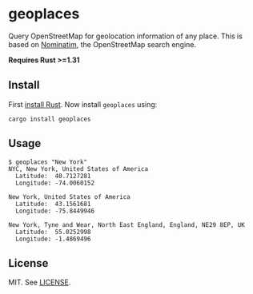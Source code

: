 # geoplaces

Query OpenStreetMap for geolocation information of any place.
This is based on [Nominatim](http://nominatim.openstreetmap.org/), the OpenStreetMap search engine.

**Requires Rust >=1.31**

## Install

First [install Rust](https://rustup.rs/).
Now install `geoplaces` using:

```
cargo install geoplaces
```

## Usage

```
$ geoplaces "New York"
NYC, New York, United States of America
  Latitude:  40.7127281
  Longitude: -74.0060152

New York, United States of America
  Latitude:  43.1561681
  Longitude: -75.8449946

New York, Tyne and Wear, North East England, England, NE29 8EP, UK
  Latitude:  55.0252998
  Longitude: -1.4869496
```

## License

MIT. See [LICENSE](LICENSE).
